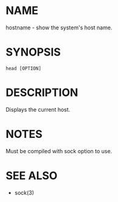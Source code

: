 # NAME
hostname - show the system's host name.

# SYNOPSIS

    head [OPTION]

# DESCRIPTION
Displays the current host.

# NOTES
Must be compiled with sock option to use.

# SEE ALSO
- sock(3)
